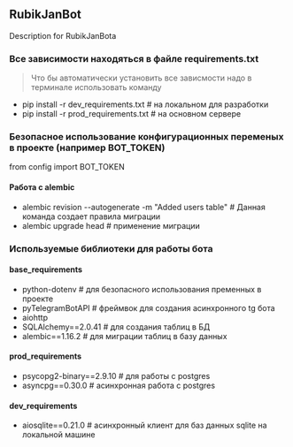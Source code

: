 ## RubikJanBot
Description for RubikJanBota

### Все зависимости находяться в файле requirements.txt
> Что бы автоматически установить все зависмости надо в терминале использовать команду
- pip install -r dev_requirements.txt  # на локальном для разработки
- pip install -r prod_requirements.txt  # на основном сервере

### Безопасное использование конфигурационных переменых в проекте (например BOT_TOKEN)
from config import BOT_TOKEN

#### Работа с alembic
- alembic revision --autogenerate -m "Added users table" # Данная команда создает правила миграции 
- alembic upgrade head # применение миграции


### Используемые библиотеки для работы бота
#### base_requirements
- python-dotenv           # для безопасного использования пременных в проекте
- pyTelegramBotAPI        # фреймвок для создания асинхронного tg бота
- aiohttp
- SQLAlchemy==2.0.41      # для создания таблиц в БД
- alembic==1.16.2         # для миграции таблиц в базу данных
   
#### prod_requirements
- psycopg2-binary==2.9.10  # для работы с postgres
- asyncpg==0.30.0          # асинхронная работа с postgres

#### dev_requirements
- aiosqlite==0.21.0       # асинхронный клиент для баз данных sqlite на локальной машине